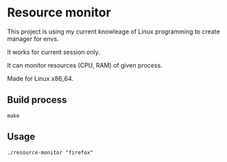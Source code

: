 # Resource monitor

This project is using my current knowleage of Linux programming to create manager for envs.

It works for current session only.

It can monitor resources (CPU, RAM) of given process.

Made for Linux x86_64.

## Build process

```shell
make
```

## Usage

```shell
./resource-monitor "firefox"
```
